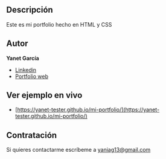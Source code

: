 ## Descripción
Este es mi portfolio hecho en HTML y CSS

## Autor
**Yanet García**

* [Linkedin](https://www.linkedin.com/in/yanet-tester/) 
* [Portfolio web](https://yanet-tester.github.io/mi-portfolio/)

## Ver ejemplo en vivo
  - [https://yanet-tester.github.io/mi-portfolio/](https://yanet-tester.github.io/mi-portfolio/)
    
## Contratación
Si quieres contactarme escríbeme a yaniag13@gmail.com
